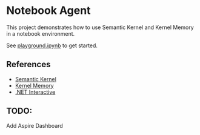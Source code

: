 # Notebook Agent

This project demonstrates how to use Semantic Kernel and Kernel Memory in a notebook environment.

See [playground.ipynb](./src/playground.ipynb) to get started.

## References

- [Semantic Kernel](https://github.com/microsoft/semantic-kernel)
- [Kernel Memory](https://github.com/microsoft/kernel-memory)
- [.NET Interactive](https://github.com/dotnet/interactive)


## TODO: 

Add Aspire Dashboard
